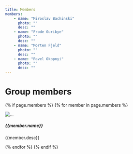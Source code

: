 ```yaml
---
title: Members
members:
    - name: "Miroslav Bachinski"
      photo: ""
      desc: ""
    - name: "Frode Guribye"
      photo: ""
      desc: ""
    - name: "Morten Fjeld"
      photo: ""
      desc: ""
    - name: "Pavel Okopnyi"
      photo: ""
      desc: ""
---
```


# Group members

{% if page.members %}
{% for member in page.members %}

<div class="card" style="width: 18rem;">
  <img src="{{member.photo}}" class="card-img-top" alt="...">
  <div class="card-body">
    <h5 class="card-title">{{member.name}}</h5>
    <p class="card-text">{{member.desc}}</p>
  </div>
</div>

{% endfor %}
{% endif %}